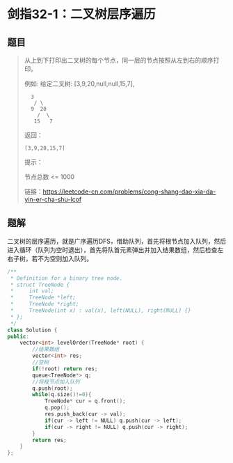 # 剑指32-1：二叉树层序遍历

## 题目

> 从上到下打印出二叉树的每个节点，同一层的节点按照从左到右的顺序打印。
>
>  
>
> 例如:
> 给定二叉树: [3,9,20,null,null,15,7],
>
> ```
> 	3
>    / \
>   9  20
>     /  \
>    15   7
> ```
>
> 返回：
>
> ```
> [3,9,20,15,7]
> ```
>
> 
>
>
> 提示：
>
> 节点总数 <= 1000
>
> 
>
> 链接：https://leetcode-cn.com/problems/cong-shang-dao-xia-da-yin-er-cha-shu-lcof

## 题解

二叉树的层序遍历，就是广序遍历DFS，借助队列，首先将根节点加入队列，然后进入循环（队列为空时退出），首先将队首元素弹出并加入结果数组，然后检查左右子树，若不为空则加入队列。

```c++
/**
 * Definition for a binary tree node.
 * struct TreeNode {
 *     int val;
 *     TreeNode *left;
 *     TreeNode *right;
 *     TreeNode(int x) : val(x), left(NULL), right(NULL) {}
 * };
 */
class Solution {
public:
    vector<int> levelOrder(TreeNode* root) {
        //结果数组
        vector<int> res;
        //空树
        if(!root) return res;
        queue<TreeNode*> q;
        //将根节点加入队列
        q.push(root);
        while(q.size()!=0){
            TreeNode* cur = q.front();
            q.pop();
            res.push_back(cur -> val);
            if(cur -> left != NULL) q.push(cur -> left);
            if(cur -> right != NULL) q.push(cur -> right);
        }
        return res;
    }
};
```

